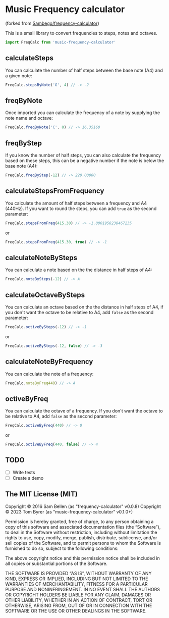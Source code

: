 # Music Frequency calculator

(forked from [Sambego/frequency-calculator](https://github.com/Sambego/frequency-calculator))

This is a small library to convert frequencies to steps, notes and octaves.

```js
import FreqCalc from 'music-frequency-calculator'
```

## calculateSteps
You can calculate the number of half steps between the base note (A4) and a given note:
```js
FreqCalc.stepsByNote('G', 4) // -> -2
```

## freqByNote
Once imported you can calculate the frequency of a note by supplying the note name and octave:
```js
FreqCalc.freqByNote('C', 0) // -> 16.35160
```

## freqByStep
If you know the number of half steps, you can also calculate the frequency based on these steps, this can be a negative number if the note is below the base note (A4):
```js
FreqCalc.freqByStep(-12) // -> 220.00000
```

## calculateStepsFromFrequency
You calculate the amount of half steps between a frequency and A4 (440Hz). If you want to round the steps, you can add `true` as the second parameter:
```js
FreqCalc.stepsFromFreq(415.30) // -> -1.0001958238467235
```

or

```js
FreqCalc.stepsFromFreq(415.30, true) // -> -1
```

## calculateNoteBySteps
You can calculate a note based on the the distance in half steps of A4:
```js
FreqCalc.noteBySteps(-12) // -> A
```

## calculateOctaveBySteps
You can calculate an octave based on the the distance in half steps of A4, if you don't want the octave to be relative to A4, add `false` as the second parameter:
```js
FreqCalc.octiveBySteps(-12) // -> -1
```

or

```js
FreqCalc.octiveBySteps(-12, false) // -> -3
```

## calculateNoteByFrequency
You can calculate the note of a frequency:
```js
FreqCalc.noteByFreq440) // -> A
```

## octiveByFreq
You can calculate the octave of a frequency. If you don't want the octave to be relative to A4, add `false` as the second parameter:
```js
FreqCalc.octiveByFreq(440) // -> 0
```

or

```js
FreqCalc.octiveByFreq(440, false) // -> 4
```

## TODO
- [ ] Write tests
- [ ] Create a demo

## The MIT License (MIT)
Copyright © 2016 Sam Bellen (as "frequency-calculator" v0.0.8)
Copyright © 2023 Tom Byrer (as "music-frequency-calculator" v0.1.0+)

Permission is hereby granted, free of charge, to any person
obtaining a copy of this software and associated documentation
files (the “Software”), to deal in the Software without
restriction, including without limitation the rights to use,
copy, modify, merge, publish, distribute, sublicense, and/or sell
copies of the Software, and to permit persons to whom the
Software is furnished to do so, subject to the following
conditions:

The above copyright notice and this permission notice shall be
included in all copies or substantial portions of the Software.

THE SOFTWARE IS PROVIDED “AS IS”, WITHOUT WARRANTY OF ANY KIND,
EXPRESS OR IMPLIED, INCLUDING BUT NOT LIMITED TO THE WARRANTIES
OF MERCHANTABILITY, FITNESS FOR A PARTICULAR PURPOSE AND
NONINFRINGEMENT. IN NO EVENT SHALL THE AUTHORS OR COPYRIGHT
HOLDERS BE LIABLE FOR ANY CLAIM, DAMAGES OR OTHER LIABILITY,
WHETHER IN AN ACTION OF CONTRACT, TORT OR OTHERWISE, ARISING
FROM, OUT OF OR IN CONNECTION WITH THE SOFTWARE OR THE USE OR
OTHER DEALINGS IN THE SOFTWARE.
